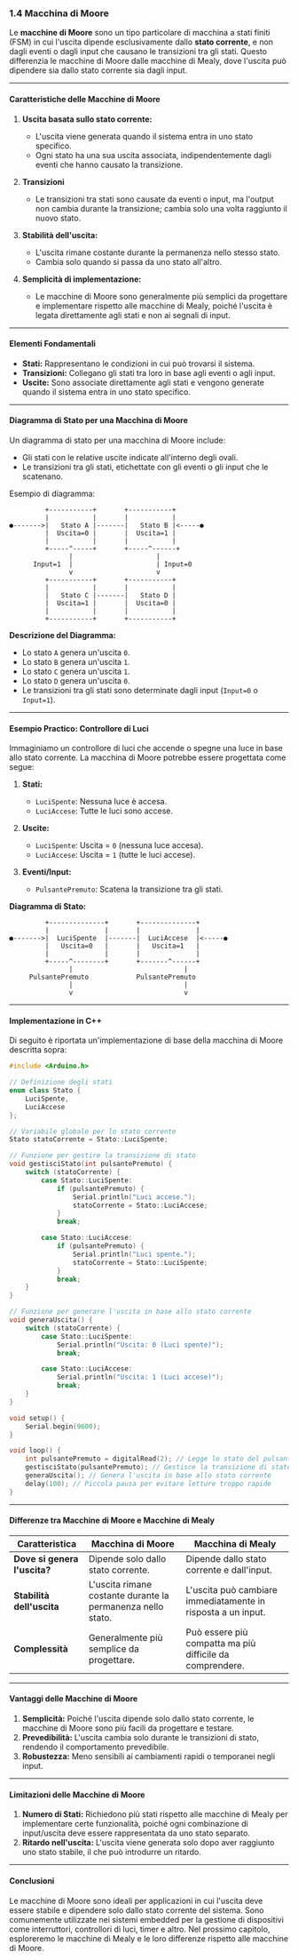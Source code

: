 ### **1.4 Macchina di Moore**

Le **macchine di Moore** sono un tipo particolare di macchina a stati finiti (FSM) in cui l'uscita dipende esclusivamente dallo **stato corrente**, e non dagli eventi o dagli input che causano le transizioni tra gli stati. Questo differenzia le macchine di Moore dalle macchine di Mealy, dove l'uscita può dipendere sia dallo stato corrente sia dagli input.

---

#### **Caratteristiche delle Macchine di Moore**

1. **Uscita basata sullo stato corrente:**
   - L'uscita viene generata quando il sistema entra in uno stato specifico.
   - Ogni stato ha una sua uscita associata, indipendentemente dagli eventi che hanno causato la transizione.

2. **Transizioni**
   - Le transizioni tra stati sono causate da eventi o input, ma l'output non cambia durante la transizione; cambia solo una volta raggiunto il nuovo stato.

3. **Stabilità dell'uscita:**
   - L'uscita rimane costante durante la permanenza nello stesso stato.
   - Cambia solo quando si passa da uno stato all'altro.

4. **Semplicità di implementazione:**
   - Le macchine di Moore sono generalmente più semplici da progettare e implementare rispetto alle macchine di Mealy, poiché l'uscita è legata direttamente agli stati e non ai segnali di input.

---

#### **Elementi Fondamentali**

- **Stati:** Rappresentano le condizioni in cui può trovarsi il sistema.
- **Transizioni:** Collegano gli stati tra loro in base agli eventi o agli input.
- **Uscite:** Sono associate direttamente agli stati e vengono generate quando il sistema entra in uno stato specifico.

---

#### **Diagramma di Stato per una Macchina di Moore**

Un diagramma di stato per una macchina di Moore include:
- Gli stati con le relative uscite indicate all'interno degli ovali.
- Le transizioni tra gli stati, etichettate con gli eventi o gli input che le scatenano.

Esempio di diagramma:

```
         +-----------+       +-----------+
         |           |       |           |
●------->|   Stato A |-------|   Stato B |<-----●
         |  Uscita=0 |       |  Uscita=1 |
         |           |       |           |
         +-----^-----+       +-----^------+
               |                     |
      Input=1  |                     | Input=0
               v                     v
         +-----------+       +-----------+
         |           |       |           |
         |   Stato C |-------|   Stato D |
         |  Uscita=1 |       |  Uscita=0 |
         |           |       |           |
         +-----------+       +-----------+
```

**Descrizione del Diagramma:**
- Lo stato `A` genera un'uscita `0`.
- Lo stato `B` genera un'uscita `1`.
- Lo stato `C` genera un'uscita `1`.
- Lo stato `D` genera un'uscita `0`.
- Le transizioni tra gli stati sono determinate dagli input (`Input=0` o `Input=1`).

---

#### **Esempio Practico: Controllore di Luci**

Immaginiamo un controllore di luci che accende o spegne una luce in base allo stato corrente. La macchina di Moore potrebbe essere progettata come segue:

1. **Stati:**
   - `LuciSpente`: Nessuna luce è accesa.
   - `LuciAccese`: Tutte le luci sono accese.

2. **Uscite:**
   - `LuciSpente`: Uscita = `0` (nessuna luce accesa).
   - `LuciAccese`: Uscita = `1` (tutte le luci accese).

3. **Eventi/Input:**
   - `PulsantePremuto`: Scatena la transizione tra gli stati.

**Diagramma di Stato:**

```
         +--------------+       +--------------+
         |              |       |              |
●------->|  LuciSpente  |-------|  LuciAccese  |<-----●
         |   Uscita=0   |       |   Uscita=1   |
         |              |       |              |
         +-----^--------+       +-------^------+
               |                            |
     PulsantePremuto            PulsantePremuto
               |                            |
               v                            v
```

---

#### **Implementazione in C++**

Di seguito è riportata un'implementazione di base della macchina di Moore descritta sopra:

```cpp
#include <Arduino.h>

// Definizione degli stati
enum class Stato {
    LuciSpente,
    LuciAccese
};

// Variabile globale per lo stato corrente
Stato statoCorrente = Stato::LuciSpente;

// Funzione per gestire la transizione di stato
void gestisciStato(int pulsantePremuto) {
    switch (statoCorrente) {
        case Stato::LuciSpente:
            if (pulsantePremuto) {
                Serial.println("Luci accese.");
                statoCorrente = Stato::LuciAccese;
            }
            break;

        case Stato::LuciAccese:
            if (pulsantePremuto) {
                Serial.println("Luci spente.");
                statoCorrente = Stato::LuciSpente;
            }
            break;
    }
}

// Funzione per generare l'uscita in base allo stato corrente
void generaUscita() {
    switch (statoCorrente) {
        case Stato::LuciSpente:
            Serial.println("Uscita: 0 (Luci spente)");
            break;

        case Stato::LuciAccese:
            Serial.println("Uscita: 1 (Luci accese)");
            break;
    }
}

void setup() {
    Serial.begin(9600);
}

void loop() {
    int pulsantePremuto = digitalRead(2); // Legge lo stato del pulsante (pin 2)
    gestisciStato(pulsantePremuto); // Gestisce la transizione di stato
    generaUscita(); // Genera l'uscita in base allo stato corrente
    delay(100); // Piccola pausa per evitare letture troppo rapide
}
```

---

#### **Differenze tra Macchine di Moore e Macchine di Mealy**

| Caratteristica          | Macchina di Moore                     | Macchina di Mealy                     |
|-------------------------|---------------------------------------|---------------------------------------|
| **Dove si genera l'uscita?** | Dipende solo dallo stato corrente.   | Dipende dallo stato corrente e dall'input. |
| **Stabilità dell'uscita**   | L'uscita rimane costante durante la permanenza nello stato. | L'uscita può cambiare immediatamente in risposta a un input. |
| **Complessità**           | Generalmente più semplice da progettare. | Può essere più compatta ma più difficile da comprendere. |

---

#### **Vantaggi delle Macchine di Moore**

1. **Semplicità:** Poiché l'uscita dipende solo dallo stato corrente, le macchine di Moore sono più facili da progettare e testare.
2. **Prevedibilità:** L'uscita cambia solo durante le transizioni di stato, rendendo il comportamento prevedibile.
3. **Robustezza:** Meno sensibili ai cambiamenti rapidi o temporanei negli input.

---

#### **Limitazioni delle Macchine di Moore**

1. **Numero di Stati:** Richiedono più stati rispetto alle macchine di Mealy per implementare certe funzionalità, poiché ogni combinazione di input/uscita deve essere rappresentata da uno stato separato.
2. **Ritardo nell'uscita:** L'uscita viene generata solo dopo aver raggiunto uno stato stabile, il che può introdurre un ritardo.

---

#### **Conclusioni**

Le macchine di Moore sono ideali per applicazioni in cui l'uscita deve essere stabile e dipendere solo dallo stato corrente del sistema. Sono comunemente utilizzate nei sistemi embedded per la gestione di dispositivi come interruttori, controllori di luci, timer e altro. Nel prossimo capitolo, esploreremo le macchine di Mealy e le loro differenze rispetto alle macchine di Moore.